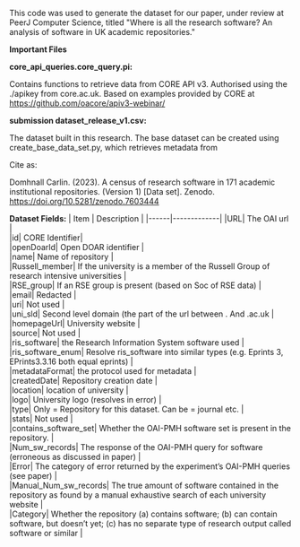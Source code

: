 
This code was used to generate the dataset for our paper, under review at PeerJ Computer Science, titled "Where is all the research software? An
analysis of software in UK academic repositories."

**Important Files**

**core_api_queries.core_query.pi:**

Contains functions to retrieve data from CORE API v3. Authorised using the ./apikey from core.ac.uk.
Based on examples provided by CORE at https://github.com/oacore/apiv3-webinar/

**submission dataset_release_v1.csv:**

The dataset built in this research.  The base dataset can be created using create_base_data_set.py, which retrieves metadata from 

Cite as:

Domhnall Carlin. (2023). A census of research software in 171 academic institutional repositories. (Version 1) [Data set]. Zenodo. https://doi.org/10.5281/zenodo.7603444



**Dataset Fields:**
| Item | Description |
|------|-------------|
|URL|	The OAI url  |  
|id|	CORE Identifier|  
|openDoarId|	Open DOAR identifier  |  
|name|	Name of repository  |  
|Russell_member|	If the university is a member of the Russell Group of research intensive universities  |  
|RSE_group|	If an RSE group is present (based on Soc of RSE data)  |  
|email|	Redacted  |  
|uri|	Not used  |  
|uni_sld|	Second level domain (the part of the url between . And .ac.uk  |  
|homepageUrl|	University website  |  
|source|	Not used  |  
|ris_software|	the Research Information System software used  |  
|ris_software_enum|	Resolve ris_software into similar types (e.g. Eprints 3, EPrints3.3.16 both equal eprints)  |  
|metadataFormat|	the protocol used for metadata  |  
|createdDate|	Repository creation date  |  
|location|	location of university  |  
|logo|	University logo (resolves in error)  |  
|type|	Only = Repository for this dataset. Can be = journal etc.  |  
|stats|	Not used  |  
|contains_software_set|	Whether the OAI-PMH software set is present in the repository.  |  
|Num_sw_records|	The response of the OAI-PMH query for software (erroneous as discussed in paper)  |  
|Error|	The category of error returned by the experiment’s OAI-PMH queries (see paper)  |  
|Manual_Num_sw_records|	The true amount of software contained in the repository as found by a manual exhaustive search of each university website  |  
|Category|	Whether the repository (a) contains software; (b) can contain software, but doesn’t yet; (c) has no separate type of research output called software or similar  |  

